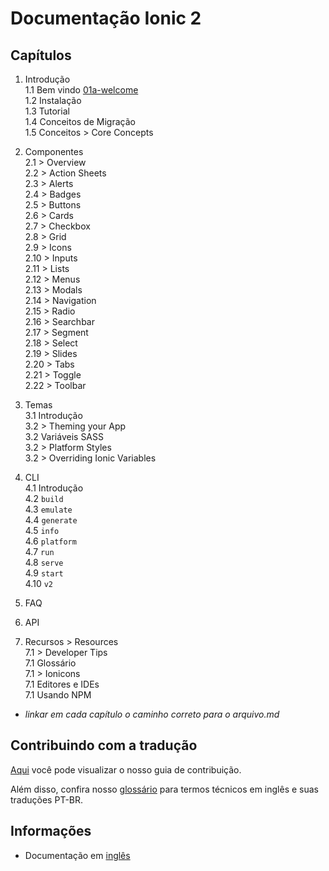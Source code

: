 # Documentação Ionic 2


## Capítulos  

1. Introdução  
    1.1 Bem vindo [01a-welcome](#)  
    1.2 Instalação  
    1.3 Tutorial  
    1.4 Conceitos de Migração  
    1.5 Conceitos > Core Concepts

2. Componentes  
2.1 > Overview  
2.2 > Action Sheets  
2.3 > Alerts  
2.4 > Badges  
2.5 > Buttons  
2.6 > Cards  
2.7 > Checkbox  
2.8 > Grid  
2.9 > Icons  
2.10 > Inputs  
2.11 > Lists  
2.12 > Menus  
2.13 > Modals  
2.14 > Navigation  
2.15 > Radio  
2.16 > Searchbar  
2.17 > Segment  
2.18 > Select  
2.19 > Slides  
2.20 > Tabs  
2.21 > Toggle  
2.22 > Toolbar  
3. Temas  
3.1 Introdução  
3.2 > Theming your App  
3.2 Variáveis SASS  
3.2 > Platform Styles  
3.2 > Overriding Ionic Variables  
4. CLI  
4.1 Introdução  
4.2 `build`  
4.3 `emulate`  
4.4 `generate`  
4.5 `info`  
4.6 `platform`  
4.7 `run`  
4.8 `serve`  
4.9 `start`  
4.10 `v2`  
5. FAQ  
6. API  
7. Recursos > Resources  
7.1 > Developer Tips  
7.1 Glossário  
7.1 > Ionicons  
7.1 Editores e IDEs  
7.1 Usando NPM  

- *linkar em cada capítulo o caminho correto para o arquivo.md*


## Contribuindo com a tradução  

[Aqui](#) você pode visualizar o nosso guia de contribuição.  

Além disso, confira nosso [glossário](#) para termos técnicos em inglês e suas traduções PT-BR.


## Informações  

* Documentação em [inglês](http://ionicframework.com/docs/v2/)